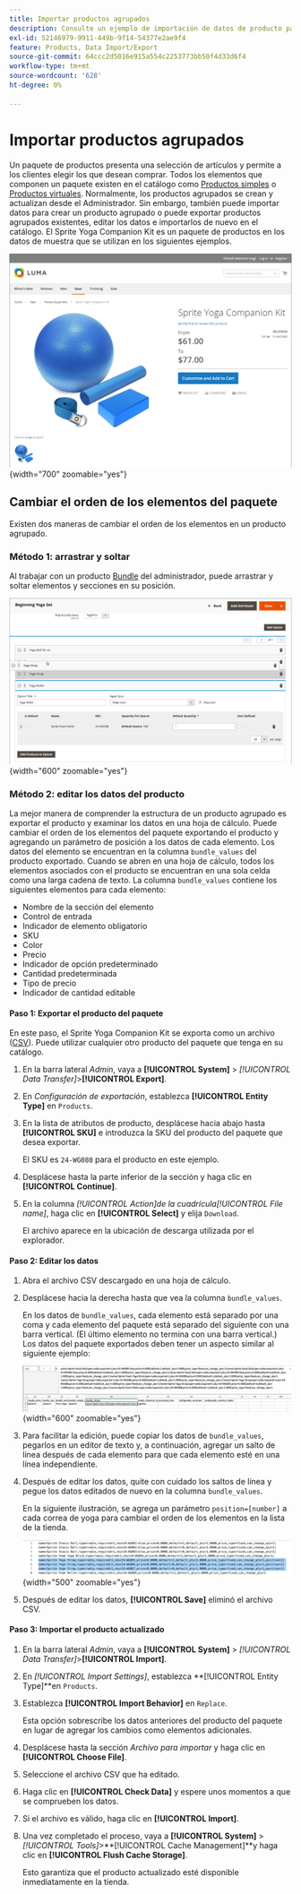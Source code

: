```yaml
---
title: Importar productos agrupados
description: Consulte un ejemplo de importación de datos de producto para un producto agrupado.
exl-id: 52146979-9911-449b-9f14-54377e2ae9f4
feature: Products, Data Import/Export
source-git-commit: 64ccc2d5016e915a554c2253773bb50f4d33d6f4
workflow-type: tm+mt
source-wordcount: '628'
ht-degree: 0%

---
```


# Importar productos agrupados

Un paquete de productos presenta una selección de artículos y permite a los clientes elegir los que desean comprar. Todos los elementos que componen un paquete existen en el catálogo como [Productos simples](../catalog/product-create-simple.md) o [Productos virtuales](../catalog/product-create-virtual.md). Normalmente, los productos agrupados se crean y actualizan desde el Administrador. Sin embargo, también puede importar datos para crear un producto agrupado o puede exportar productos agrupados existentes, editar los datos e importarlos de nuevo en el catálogo. El Sprite Yoga Companion Kit es un paquete de productos en los datos de muestra que se utilizan en los siguientes ejemplos.

![Producto en paquete](../catalog/assets/product-bundle.png){width="700" zoomable="yes"}

## Cambiar el orden de los elementos del paquete

Existen dos maneras de cambiar el orden de los elementos en un producto agrupado.

### Método 1: arrastrar y soltar

Al trabajar con un producto [Bundle](../catalog/product-create-bundle.md) del administrador, puede arrastrar y soltar elementos y secciones en su posición.

![Elementos de paquete](../catalog/assets/product-bundle-items-move.png){width="600" zoomable="yes"}

### Método 2: editar los datos del producto

La mejor manera de comprender la estructura de un producto agrupado es exportar el producto y examinar los datos en una hoja de cálculo. Puede cambiar el orden de los elementos del paquete exportando el producto y agregando un parámetro de posición a los datos de cada elemento. Los datos del elemento se encuentran en la columna `bundle_values` del producto exportado. Cuando se abren en una hoja de cálculo, todos los elementos asociados con el producto se encuentran en una sola celda como una larga cadena de texto. La columna `bundle_values` contiene los siguientes elementos para cada elemento:

- Nombre de la sección del elemento
- Control de entrada
- Indicador de elemento obligatorio
- SKU
- Color
- Precio
- Indicador de opción predeterminado
- Cantidad predeterminada
- Tipo de precio
- Indicador de cantidad editable

#### Paso 1: Exportar el producto del paquete

En este paso, el Sprite Yoga Companion Kit se exporta como un archivo ([CSV](data-csv.md)). Puede utilizar cualquier otro producto del paquete que tenga en su catálogo.

1. En la barra lateral _Admin_, vaya a **[!UICONTROL System]** > _[!UICONTROL Data Transfer]_>**[!UICONTROL Export]**.

1. En _Configuración de exportación_, establezca **[!UICONTROL Entity Type]** en `Products`.

1. En la lista de atributos de producto, desplácese hacia abajo hasta **[!UICONTROL SKU]** e introduzca la SKU del producto del paquete que desea exportar.

   El SKU es `24-WG080` para el producto en este ejemplo.

1. Desplácese hasta la parte inferior de la sección y haga clic en **[!UICONTROL Continue]**.

1. En la columna _[!UICONTROL Action]_de la cuadrícula_[!UICONTROL File name]_, haga clic en **[!UICONTROL Select]** y elija `Download`.

   El archivo aparece en la ubicación de descarga utilizada por el explorador.

#### Paso 2: Editar los datos

1. Abra el archivo CSV descargado en una hoja de cálculo.

1. Desplácese hacia la derecha hasta que vea la columna `bundle_values`.

   En los datos de `bundle_values`, cada elemento está separado por una coma y cada elemento del paquete está separado del siguiente con una barra vertical. (El último elemento no termina con una barra vertical.) Los datos del paquete exportados deben tener un aspecto similar al siguiente ejemplo:

   ![Valores de paquete](./assets/product-bundle-values-export-data.png){width="600" zoomable="yes"}

1. Para facilitar la edición, puede copiar los datos de `bundle_values`, pegarlos en un editor de texto y, a continuación, agregar un salto de línea después de cada elemento para que cada elemento esté en una línea independiente.

1. Después de editar los datos, quite con cuidado los saltos de línea y pegue los datos editados de nuevo en la columna `bundle_values`.

   En la siguiente ilustración, se agrega un parámetro `position=[number]` a cada correa de yoga para cambiar el orden de los elementos en la lista de la tienda.

   ![Parámetro de posición](./assets/product-bundle-values-position-parameter.png){width="500" zoomable="yes"}

1. Después de editar los datos, **[!UICONTROL Save]** eliminó el archivo CSV.

#### Paso 3: Importar el producto actualizado

1. En la barra lateral _Admin_, vaya a **[!UICONTROL System]** > _[!UICONTROL Data Transfer]_>**[!UICONTROL Import]**.

1. En _[!UICONTROL Import Settings]_, establezca **[!UICONTROL Entity Type]**en `Products`.

1. Establezca **[!UICONTROL Import Behavior]** en `Replace`.

   Esta opción sobrescribe los datos anteriores del producto del paquete en lugar de agregar los cambios como elementos adicionales.

1. Desplácese hasta la sección _Archivo para importar_ y haga clic en **[!UICONTROL Choose File]**.

1. Seleccione el archivo CSV que ha editado.

1. Haga clic en **[!UICONTROL Check Data]** y espere unos momentos a que se comprueben los datos.

1. Si el archivo es válido, haga clic en **[!UICONTROL Import]**.

1. Una vez completado el proceso, vaya a **[!UICONTROL System]** > _[!UICONTROL Tools]_>**[!UICONTROL Cache Management]**y haga clic en **[!UICONTROL Flush Cache Storage]**.

   Esto garantiza que el producto actualizado esté disponible inmediatamente en la tienda.
